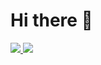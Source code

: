# Hi there 👋
<a href="https://github.com/oppapi/github-stats-transparent">

![](https://raw.githubusercontent.com/oppapi/github-stats-transparent/output/generated/overview.svg)
![](https://raw.githubusercontent.com/oppapi/github-stats-transparent/output/generated/languages.svg)

</a>
